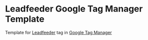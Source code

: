 # Leadfeeder Google Tag Manager Template

Template for [Leadfeeder](https://www.leadfeeder.com) tag in
[Google Tag Manager](https://tagmanager.google.com)
